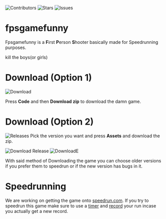 ![Contributors](https://img.shields.io/github/contributors/bIinno/fpsgamefunny?style=for-the-badge)
![Stars](https://img.shields.io/github/stars/bIinno/fpsgamefunny?style=for-the-badge)
![Issues](https://img.shields.io/github/issues/bIinno/fpsgamefunny?style=for-the-badge)


# fpsgamefunny
Fpsgamefunny is a **F**irst **P**erson **S**hooter basically made for Speedrunning purposes. 

kill the boys(or girls)

# Download (Option 1)
![Download](https://cdn.discordapp.com/attachments/747565630584127609/786599510251405325/unknown.png)

Press **Code** and then **Download zip** to download the damn game.

# Download (Option 2)

![Releases](https://cdn.discordapp.com/attachments/747565630584127609/786599597601587220/unknown.png)
Pick the version you want and press **Assets** and download the zip.

![Download Release](https://cdn.discordapp.com/attachments/747565630584127609/786599701474574376/unknown.png)
![DownloadE](https://cdn.discordapp.com/attachments/747565630584127609/786599754657955900/unknown.png)

With said method of Downloading the game you can choose older versions if you prefer them to speedrun or if the new version has bugs in it.





# Speedrunning

We are working on getting the game onto [speedrun.com](https://speedrun.com). If you try to speedrun this game make sure to use a [timer](https://livesplit.org/) and [record](https://obsproject.com/) your run incase you actually get a new record.
